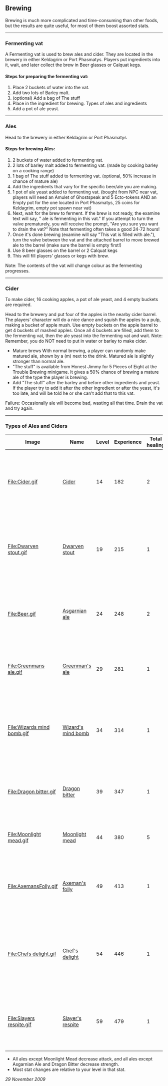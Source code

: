 ## Brewing

Brewing is much more complicated and time-consuming than other foods, but the results are quite useful, for most of them boost assorted stats.

***

### Fermenting vat

A Fermenting vat is used to brew ales and cider. They are located in the brewery in either Keldagrim or Port Phasmatys. 
Players put ingredients into it, wait, and later collect the brew in Beer glasses or Calquat kegs.

#### Steps for preparing the fermenting vat:

1. Place 2 buckets of water into the vat.
2. Add two lots of Barley malt.
3. (optional) Add a bag of The stuff
4. Place in the ingredient for brewing. Types of ales and ingredients
5. Add a pot of ale yeast.

***

### Ales
Head to the brewery in either Keldagrim or Port Phasmatys


#### Steps for brewing Ales:

1. 2 buckets of water added to fermenting vat.
2. 2 lots of barley malt added to fermenting vat. (made by cooking barley on a cooking range)
3. 1 bag of The stuff added to fermenting vat. (optional, 50% increase in chance of mature ale)
4. Add the ingredients that vary for the specific beer/ale you are making.
5. 1 pot of ale yeast added to fermenting vat. (bought from NPC near vat, players will need an Amulet of Ghostspeak and 5 Ecto-tokens AND an Empty pot for the one located in Port Phasmatys, 25 coins for Keldagrim, empty pot spawn near vat)
6. Next, wait for the brew to ferment. If the brew is not ready, the examine text will say, " ale is fermenting in this vat." If you attempt to turn the valve prematurely, you will receive the prompt, "Are you sure you want to drain the vat?" Note that fermenting often takes a good 24-72 hours!
7. Once it's done brewing (examine will say "This vat is filled with ale."), turn the valve between the vat and the attached barrel to move brewed ale to the barrel (make sure the barrel is empty first!)
8. Use 8 beer glasses on the barrel or 2 Calquat kegs
9. This will fill players' glasses or kegs with brew. 

Note: The contents of the vat will change colour as the fermenting progresses.

***

### Cider
To make cider, 16 cooking apples, a pot of ale yeast, and 4 empty buckets are required.

Head to the brewery and put four of the apples in the nearby cider barrel. The players' character will do a nice dance and squish the apples to a pulp, making a bucket of apple mush. Use empty buckets on the apple barrel to get 4 buckets of mashed apples.
Once all 4 buckets are filled, add them to the fermenting vat, then the ale yeast into the fermenting vat and wait.
Note: Remember, you do NOT need to put in water or barley to make cider.

- Mature brews
With normal brewing, a player can randomly make matured ale, shown by a (m) next to the drink. Matured ale is slightly stronger than normal ale.
- "The stuff" is available from Honest Jimmy for 5 Pieces of Eight at the Trouble Brewing minigame. It gives a 50% chance of brewing a mature ale of the type the player is brewing.
- Add "The stuff" after the barley and before other ingredients and yeast. If the player try to add it after the other ingredient or after the yeast, it's too late, and will be told he or she can't add that to this vat.

Failure: Occasionally ale will become bad, wasting all that time. Drain the vat and try again.

***

### **Types of Ales and Ciders**

| Image                                                                                                                               | Name                                                                                     | Level | Experience | Total healing | Notes                                                                                                                                                                                         |
|-------------------------------------------------------------------------------------------------------------------------------------|------------------------------------------------------------------------------------------|-------|------------|---------------|-----------------------------------------------------------------------------------------------------------------------------------------------------------------------------------------------|
| [File:Cider.gif](https://runescape.wiki/w/Special:Upload?wpDestFile=Cider.gif "File:Cider.gif")                                     | [Cider](https://runescape.wiki/w/Cider "Cider")                                          | 14    | 182        | 2             | See instructions for making above. Increases farming level by 1, decreases attack and strength by 2.                                                                                          |
| [File:Dwarven stout.gif](https://runescape.wiki/w/Special:Upload?wpDestFile=Dwarven_stout.gif "File:Dwarven stout.gif")             | [Dwarven stout](https://runescape.wiki/w/Dwarven_stout "Dwarven stout")                  | 19    | 215        | 1             | Uses 4 [Hammerstone hops](https://runescape.wiki/w/Hammerstone_hops "Hammerstone hops") as ingredient. Increases Smithing and Mining by 1, decreases Attack, Strength and Defence by 1.       |
| [File:Beer.gif](https://runescape.wiki/w/Special:Upload?wpDestFile=Beer.gif "File:Beer.gif")                                        | [Asgarnian ale](https://runescape.wiki/w/Asgarnian_ale "Asgarnian ale")                  | 24    | 248        | 2             | Uses 4 [Asgarnian hops](https://runescape.wiki/w/Asgarnian_hops "Asgarnian hops") as ingredient, increases strength level by 2, decreases Attack by 4.                                        |
| [File:Greenmans ale.gif](https://runescape.wiki/w/Special:Upload?wpDestFile=Greenmans_ale.gif "File:Greenmans ale.gif")             | [Greenman's ale](https://runescape.wiki/w/Greenman%27s_ale "Greenman's ale")             | 29    | 281        | 1             | Uses 4 [Harralander](https://runescape.wiki/w/Harralander "Harralander") as ingredient. Increases Herblore level by 1, decreases Attack by 4.                                                 |
| [File:Wizards mind bomb.gif](https://runescape.wiki/w/Special:Upload?wpDestFile=Wizards_mind_bomb.gif "File:Wizards mind bomb.gif") | [Wizard's mind bomb](https://runescape.wiki/w/Wizard%27s_mind_bomb "Wizard's mind bomb") | 34    | 314        | 1             | Uses 4 [Yanillian hops](https://runescape.wiki/w/Yanillian_hops "Yanillian hops") as ingredient. Increases magic level by 2 or 3, decreases Attack by 4, decreases Strength and Defence by 3. |
| [File:Dragon bitter.gif](https://runescape.wiki/w/Special:Upload?wpDestFile=Dragon_bitter.gif "File:Dragon bitter.gif")             | [Dragon bitter](https://runescape.wiki/w/Dragon_bitter "Dragon bitter")                  | 39    | 347        | 1             | Uses 4 [Krandorian hops](https://runescape.wiki/w/Krandorian_hops "Krandorian hops") as ingredient. Increases strength by 2, decreases attack by 1.                                           |
| [File:Moonlight mead.gif](https://runescape.wiki/w/Special:Upload?wpDestFile=Moonlight_mead.gif "File:Moonlight mead.gif")          | [Moonlight mead](https://runescape.wiki/w/Moonlight_mead "Moonlight mead")               | 44    | 380        | 5             | Uses 4 Bittercap [mushrooms](https://runescape.wiki/w/Mushroom "Mushroom"). Does nothing except heal 5 hitpoints.                                                                             |
| [File:AxemansFolly.gif](https://runescape.wiki/w/Special:Upload?wpDestFile=AxemansFolly.gif "File:AxemansFolly.gif")                | [Axeman's folly](https://runescape.wiki/w/Axeman%27s_folly "Axeman's folly")             | 49    | 413        | 1             | Uses an [oak roots](https://runescape.wiki/w/Oak_roots "Oak roots") as ingredient, raises woodcutting level by 1, lowers attack and strength by 3.                                            |
| [File:Chefs delight.gif](https://runescape.wiki/w/Special:Upload?wpDestFile=Chefs_delight.gif "File:Chefs delight.gif")             | [Chef's delight](https://runescape.wiki/w/Chef%27s_delight "Chef's delight")             | 54    | 446        | 1             | Uses 4 pinches of [chocolate dust](https://runescape.wiki/w/Chocolate_dust "Chocolate dust") as ingredient, raises cooking level by 1-5 (see below), lowers attack and strength by 2.         |
| [File:Slayers respite.gif](https://runescape.wiki/w/Special:Upload?wpDestFile=Slayers_respite.gif "File:Slayers respite.gif")       | [Slayer's respite](https://runescape.wiki/w/Slayer%27s_respite "Slayer's respite")       | 59    | 479        | 1             | Uses 4 [Wildblood hops](https://runescape.wiki/w/Wildblood_hops "Wildblood hops") as ingredient, raises slayer level by 1, lowers attack and strength by 2.                                   |

*   All ales except Moonlight Mead decrease attack, and all ales except Asgarnian Ale and Dragon Bitter decrease strength.
*   Most stat changes are relative to your level in that stat.

*29 November 2009*